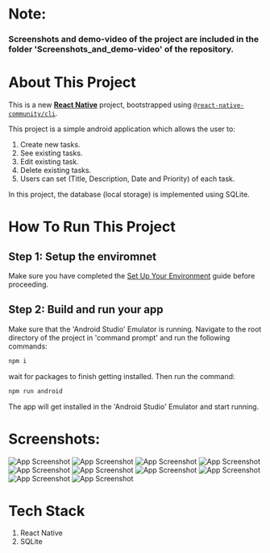 # Note: 
### Screenshots and demo-video of the project are included in the folder 'Screenshots_and_demo-video' of the repository.

# About This Project
This is a new [**React Native**](https://reactnative.dev) project, bootstrapped using [`@react-native-community/cli`](https://github.com/react-native-community/cli).

This project is a simple android application which allows the user to: 
1) Create new tasks.
2) See existing tasks.
3) Edit existing task.
4) Delete existing tasks.
5) Users can set (Title, Description, Date and Priority) of each task.

In this project, the database (local storage) is implemented using SQLite.

# How To Run This Project
## Step 1: Setup the enviromnet
Make sure you have completed the [Set Up Your Environment](https://reactnative.dev/docs/set-up-your-environment) guide before proceeding.

## Step 2: Build and run your app
Make sure that the 'Android Studio' Emulator is running.
Navigate to the root directory of the project in 'command prompt' and run the following commands:

```sh
npm i
```

wait for packages to finish getting installed. Then run the command:

```sh
npm run android
```
The app will get installed in the 'Android Studio' Emulator and start running.

# Screenshots:
![App Screenshot](Screenshots_and_demo-video/01.png)
![App Screenshot](Screenshots_and_demo-video/02.png)
![App Screenshot](Screenshots_and_demo-video/03.png)
![App Screenshot](Screenshots_and_demo-video/04.png)
![App Screenshot](Screenshots_and_demo-video/05.png)
![App Screenshot](Screenshots_and_demo-video/06.png)
![App Screenshot](Screenshots_and_demo-video/07.png)
![App Screenshot](Screenshots_and_demo-video/08.png)
![App Screenshot](Screenshots_and_demo-video/09.png)
![App Screenshot](Screenshots_and_demo-video/10.png)

# Tech Stack
1) React Native
2) SQLite
